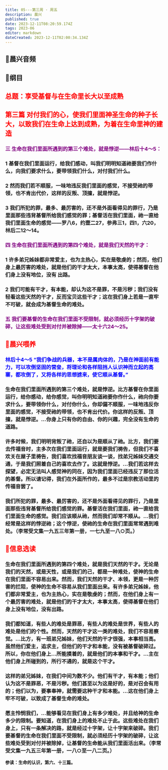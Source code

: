```yaml
---
title: 05---第三周 · 周五
description: 晨兴
published: true
date: 2023-12-11T08:20:59.174Z
tags: 2023-06
editor: markdown
dateCreated: 2023-12-11T02:00:34.134Z
---
```


## 🎵晨兴音频

## 📖纲目
## <font color=red>总题：享受基督与在生命里长大以至成熟</font>

## <font color=red>第三篇   对付我们的心，使我们里面神圣生命的种子长大，以致我们在生命上达到成熟，为着在生命里神的建造</font>

### <font color=purple>三   生命在我们里面所遇到的第三个难处，就是悖逆——林后十4～5：</font>

### 1   基督在我们里面运行，给我们感动，叫我们明明知道祂要我们作什么，向我们要求什么，要带领我们什么，对付我们什么。

### 2   然而我们若不顺服，一味地违反我们里面的感觉，不接受祂的带领，也不肯出代价，这样的反叛、顶撞，就是悖逆。

### 3   我们所犯的罪，最多、最厉害的，还不是外面看得见的罪行，乃是里面那些违背基督所给我们感觉的罪；基督活在我们里面，祂一直给我们里面生命的感觉——罗八6，约壹二27，参弗三1，四1，六20，林后二12～14。

### <font color=purple>四   生命在我们里面所遇到的第四个难处，就是我们天然的干才：</font>

### 1   许多弟兄姊妹都非常爱主，也为主热心，实在是敬虔的；然而，他们身上最厉害的难处，就是他们的干才太大，本事太高，使得基督在他们身上没有地位，没有 出路。

### 2   我们可能有干才，有本能，却认为这不是罪，不是污秽；我们没有轻看这些天然的干才，反而宝贝这些干才；这在我们身上若是一直牢不可破，就会成为基督生命的难处。

### <font color=purple>五   我们要基督的生命在我们里面不受限制，就必须经历十字架的破碎，让这些难处受到对付并被除掉——太十六24～25。</font>
## <font color=red>📖晨兴喂养</font>

### <font color=blue>林后十4～5   “我们争战的兵器，本不是属肉体的，乃是在神面前有能力，可以攻倒坚固的营垒，将理论和各样阻挡人认识神而立起的高寨，都攻倒了，又将各样的思想掳来，使它顺从基督。”</font>

### 生命在我们里面所遇到的第三个难处，就是悖逆。比方基督在你里面运行，给你感动，给你感觉，叫你明明知道祂要你作什么，祂向你要求什么，要带领你什么，对付你什么，你却偏不顺服，一味地违反你里面的感觉，不接受祂的带领，也不肯出代价。你这样的反叛、顶撞，就是悖逆。…你身上只有你的自由、你的兴趣，完全没有生命的道路。

### 许多时候，我们明明背叛了祂，还自以为是顺从了祂。比方，我们要去传福音时，主多次在我们里面运行，就是要我们祷告，但我们不喜欢关在屋子里祷告，我们喜欢找福音朋友谈一谈，找弟兄姊妹交通交通，于是我们照着自己的喜欢去作了。这就是悖逆。…我们若这样去探望，必定无法叫人感觉神的同在，因为我们里面已经违反了那位活的基督。所以请记得，我们在外面所作的，最多不过是宗教活动里的传福音罢了。

### 我们所犯的罪，最多、最厉害的，还不是外面看得见的罪行，乃是里面那些违背基督所给我们感觉的罪。基督活在我们里面，祂一直给我们里面生命的感觉。我们应该顺从祂，然而我们却常不顺从。…我们经常是这样的悖逆祂；这个悖逆，使祂的生命在我们里面常常遇到难处。（李常受文集一九五三年第一册，一七九至一八○页。）

## <font color=red>📖信息选读</font>

### 生命在我们里面所遇到的第四个难处，就是我们天然的干才。无论是我们的天然，或是天性，或是我们的己，都是一种难处，使神的生命在我们里面不容易出来。然而，我们天然的干才、本领，更是一种厉害的拦阻，使神的生命不容易从我们里面出来。有许多弟兄姊妹，他们都非常爱主，也为主热心，实在是敬虔的；然而，在他们身上有一个最厉害的难处，就是他们的干才太大，本事太高，使得基督在他们身上没有地位，没有出路。

### 我们都知道，有些人的难处是罪恶，有些人的难处是世界，有些人的难处是他们的个性。然而，天然的干才这一类的难处，我们不容易察觉。…比方，有一班弟兄姊妹，他们天然的干才很强，本事相当高。虽然他们爱主，追求主，但他们的干才和本能，没有被基督破碎过。所以，你在他们身上…所能摸着的，就是他们的本事和干才。…主在他们身上所碰到的，所行不通的，就是这个干才。

### 这样的弟兄姊妹，在我们中间为数不少。他们有干才，有本能；他们认为这不是罪恶，不是污秽。他们甚至以为这是好的，是对召会有用的；他们以为，要事奉神，就需要这种干才和本能。…这在他们身上牢不可破，以致成了基督生命的难处。

### 愿主怜悯我们，…能够看见在我们身上有多少难处，并且给神的生命多少的限制。要知道，在我们身上的难处不止于此。这些难处在我们身上，只有一条解决的路，就是经过十字架，让十字架来破碎。我们要基督的生命在我们里面不受限制，就必须经历十字架的破碎，让这些难处受到对付并被除掉，让基督的生命能从我们里面活出来。（李常受文集一九五三年第一册，一八○至一八二页。）

**参读：生命的认识，第六、十三篇。**
<!-- Google tag (gtag.js) -->
<script async src="https://www.googletagmanager.com/gtag/js?id=G-1P8709Z16T"></script>
<script>
  window.dataLayer = window.dataLayer || [];
  function gtag(){dataLayer.push(arguments);}
  gtag('js', new Date());

  gtag('config', 'G-1P8709Z16T');
</script>